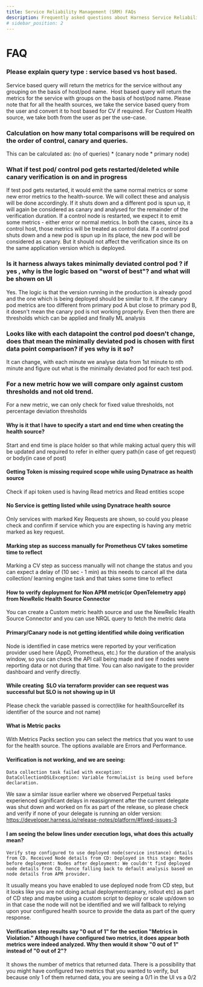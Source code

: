 ```yaml
---
title: Service Reliability Management (SRM) FAQs
description: Frequently asked questions about Harness Service Reliability Management (SRM).
# sidebar_position: 2
---
```

# FAQ

### Please explain query type : service based vs host based.

Service based query will return the metrics for the service without any grouping on the basis of host/pod name. 
Host based query will return the metrics for the service with groups on the basis of host/pod name. 
Please note that for all the health sources, we take the service based query from the user and convert it to host based for CV if required. 
For Custom Health source, we take both from the user as per the use-case.

### Calculation on how many total comparisons will be required on the order of control, canary and queries.

This can be calculated as: (no of queries) * (canary node * primary node)

### What if test pod/ control pod gets restarted/deleted while canary verification is on and in progress

If test pod gets restarted, it would emit the same normal metrics or some new error metrics to the health-source. We will collect these and analysis will be done accordingly. 
If it shuts down and a different pod is spun up, it will again be considered as canary and analysed for the remainder of the verification duration. 
If a control node is restarted, we expect it to emit some metrics - either error or normal metrics. In both the cases, since its a control host, those metrics will be treated as control data. 
If a control pod shuts down and a new pod is spun up in its place, the new pod will be considered as canary. But it should not affect the verification since its on the same application version which is deployed.

### Is it harness always takes minimally deviated control pod ? if yes , why is the logic based on "worst of best"? and what will be shown on UI

Yes. The logic is that the version running in the production is already good and the one which is being deployed should be similar to it. If the canary pod metrics are too different from primary pod A but close to primary pod B, it doesn't mean the canary pod is not working properly. Even then there are thresholds which can be applied and finally ML analysis

### Looks like with each datapoint the control pod doesn't change, does that mean the minimally deviated pod is chosen with first data point comparison? if yes why is it so?

It can change, with each minute we analyse data from 1st minute to nth minute and figure out what is the minimally deviated pod for each test pod.

### For a new metric how we will compare only against custom thresholds and not old trend.

For a new metric, we can only check for fixed value thresholds, not percentage deviation thresholds

#### Why is it that I have to specify a start and end time when creating the health source? 
Start and end time is place holder so that while making actual query this will be updated and required to refer in either query path(in case of get request) or body(in case of post)

#### Getting Token is missing required scope while using Dynatrace as health source
Check if api token used is having Read metrics and Read entities scope

####  No Service is getting listed while using Dynatrace health source
Only services with marked Key Requests are shown, so could you please check and confirm if service which you are expecting is having any metric marked as key request.

#### Marking step as success manually for Prometheus CV  takes sometime time to reflect
Marking a CV step as success manually will not change the status and you can expect a delay of (10 sec - 1 min) as this needs to cancel all the data collection/ learning engine task and that takes some time to reflect

#### How to verify deployment for  Non APM metric(or OpenTelemetry app) from NewRelic Health Source Connector
You can create a Custom metric health source and use the NewRelic Health Source Connector and you can use NRQL query to fetch the metric data


#### Primary/Canary node is not getting identified while doing verification 
Node is identified in case metrics were reported by your verification provider used here (AppD, Prometheus, etc.) for the duration of the analysis window, so you can check the API call being made and see if nodes were reporting data or not during that time. You can also navigate to the provider dashboard and verify directly.

#### While creating  SLO via terraform provider can see request was successful but SLO is not showing up in UI
Please check the variable passed is correct(like for healthSourceRef its identifier of the source and not name)

#### What is Metric packs
With Metrics Packs section you can select the metrics that you want to use for the health source. The options available are Errors and Performance.


#### Verification is not working, and we are seeing:
`Data collection task failed with exception: DataCollectionDSLException: Variable formulaList is being used before declaration.` 

We saw a similar issue earlier where we observed Perpetual tasks experienced significant delays in reassignment after the current delegate was shut down and worked on fix as part of the release, so please check and verify if none of your delegate is running an older version:
https://developer.harness.io/release-notes/platform/#fixed-issues-3

#### I am seeing the below lines under execution logs, what does this actually mean?
`Verify step configured to use deployed node(service instance) details from CD. Received Node details from CD: Deployed in this stage: Nodes before deployment: Nodes after deployment: We couldn't find deployed node details from CD, hence falling back to default analysis based on node details from APM provider.` 

It usually means you have enabled to use deployed node from CD step, but it looks like you are not doing actual deployment(canary, rollout etc) as part of CD step and maybe using a custom script to deploy or scale up/down so in that case the node will not be identified and we will fallback to relying upon your configured health source to provide the data as part of the query response.

#### Verification step results say "0 out of 1" for the section "Metrics in Violation." Although I have configured two metrics, it does appear both metrics were indeed analyzed. Why then would it show "0 out of 1" instead of "0 out of 2"?
It shows the number of metrics that returned data. There is a possibility that you might have configured two metrics that you wanted to verify, but because only 1 of them returned data, you are seeing a 0/1 in the UI vs a 0/2
